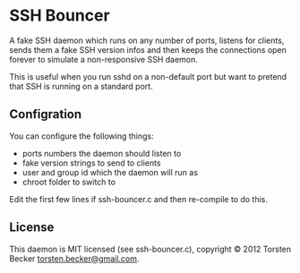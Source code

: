 # SSH Bouncer

A fake SSH daemon which runs on any number of ports, listens for clients,
sends them a fake SSH version infos and then keeps the connections open forever
to simulate a non-responsive SSH daemon.

This is useful when you run sshd on a non-default port but want to pretend
that SSH is running on a standard port.


## Configration

You can configure the following things:

 - ports numbers the daemon should listen to
 - fake version strings to send to clients
 - user and group id which the daemon will run as
 - chroot folder to switch to
 
Edit the first few lines if ssh-bouncer.c and then re-compile to do this.


## License

This daemon is MIT licensed (see ssh-bouncer.c), copyright &copy; 2012 Torsten Becker <torsten.becker@gmail.com>.
